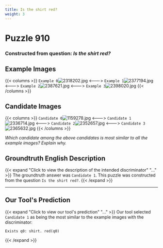 ```yaml
---
title: Is the shirt red?
weight: 3
---
```


# Puzzle 910
### Constructed from question: _Is the shirt red?_


## Example Images
{{< columns >}}
`Example 0`![2318202.jpg](/gqa_images/2318202.jpg)
<--->
`Example 1`![2377194.jpg](/gqa_images/2377194.jpg)
<--->
`Example 2`![2387621.jpg](/gqa_images/2387621.jpg)
<--->
`Example 3`![2398020.jpg](/gqa_images/2398020.jpg)
{{< /columns >}}

## Candidate Images
{{< columns >}}
`Candidate 0`![1159278.jpg](/gqa_images/1159278.jpg)
<--->
`Candidate 1`![2336714.jpg](/gqa_images/2336714.jpg)
<--->
`Candidate 2`![2352657.jpg](/gqa_images/2352657.jpg)
<--->
`Candidate 3`![2365632.jpg](/gqa_images/2365632.jpg)
{{< /columns >}}

*Which candidate among the above candidates is most similar to all the example images? Explain why.*

## Groundtruth English Description

{{< expand "Click to view the description of the intended discriminator" "..." >}}
The groundtruth answer was `Candidate 1`. This puzzle was constructed from the question `Is the shirt red?`.
{{< /expand >}}

---

## Our Tool's Prediction

{{< expand "Click to view our tool's prediction" "..." >}}
Our tool selected `Candidate 1` as being the most similar to the example images with the discriminator:
```plaintext
Exists q0: shirt. red(q0)
```
{{< /expand >}}
